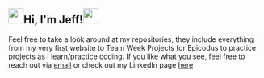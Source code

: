 <div>
  <h2><img src="https://raw.githubusercontent.com/MartinHeinz/MartinHeinz/master/wave.gif" width="30px">Hi, I'm Jeff!<img src="https://raw.githubusercontent.com/MartinHeinz/MartinHeinz/master/wave.gif" width="30px"></h2>
  <p>
    Feel free to take a look around at my repositories, they include everything from my very first website to Team Week Projects for Epicodus to practice projects as I learn/practice coding. If you like what you see, feel free to reach out via <a href=jeffchiudev@gmail.com.>email</a> or check out my LinkedIn page <a href =https://www.linkedin.com/in/jeff-chiu-developer/>here</a>
  </p>
</div>
